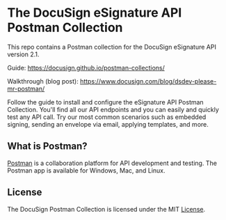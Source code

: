 # The DocuSign eSignature API Postman Collection

This repo contains a Postman collection for the DocuSign eSignature API version 2.1. 

Guide: https://docusign.github.io/postman-collections/

Walkthrough (blog post): https://www.docusign.com/blog/dsdev-please-mr-postman/ 

Follow the guide to install and configure the eSignature API Postman Collection. You'll find all our API endpoints and you can easily and quickly test any API call. Try our most common scenarios such as embedded signing, sending an envelope via email, applying templates, and more. 

## What is Postman? 

[Postman](https://www.getpostman.com/) is a collaboration platform for API development and testing. The Postman app is available for Windows, Mac, and Linux.  

## License 

The DocuSign Postman Collection is licensed under the MIT [License](LICENSE).
